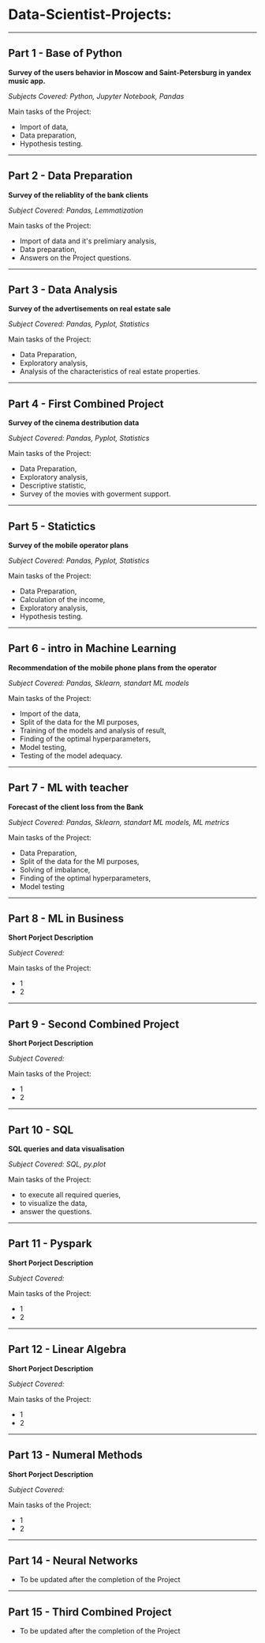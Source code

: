 # Data-Scientist-Projects:
<hr />

## Part 1  - Base of Python

**Survey of the users behavior in Moscow and Saint-Petersburg in yandex music app.**

*Subjects Covered: Python, Jupyter Notebook, Pandas*

Main tasks of the Project:
 - Import of data,
 - Data preparation,
 - Hypothesis testing.

<hr />

## Part 2  - Data Preparation

**Survey of the reliablity of the bank clients** 

*Subject Covered: Pandas, Lemmatization*

Main tasks of the Project:
- Import of data and it's prelimiary analysis,
- Data preparation,
- Answers on the Project questions.

<hr />

## Part 3  - Data Analysis

**Survey of the advertisements on real estate sale** 

*Subject Covered: Pandas, Pyplot, Statistics*

Main tasks of the Project:
- Data Preparation, 
- Exploratory analysis,
- Analysis of the characteristics of real estate properties.

<hr />


## Part 4  - First Combined Project

**Survey of the cinema destribution data** 

*Subject Covered: Pandas, Pyplot, Statistics*

Main tasks of the Project:
- Data Preparation, 
- Exploratory analysis,
- Descriptive statistic,
- Survey of the movies with goverment support.

<hr />

## Part 5  - Statictics

**Survey of the mobile operator plans** 

*Subject Covered: Pandas, Pyplot, Statistics*

Main tasks of the Project:
- Data Preparation,
- Calculation of the income,
- Exploratory analysis,
- Hypothesis testing.

<hr />

## Part 6  - intro in Machine Learning

**Recommendation of the mobile phone plans from the operator** 

*Subject Covered: Pandas, Sklearn, standart ML models*

Main tasks of the Project:
- Import of the data,
- Split of the data for the Ml purposes,
- Training of the models and analysis of result,
- Finding of the optimal hyperparameters,
- Model testing,
- Testing of the model adequacy.

<hr />

## Part 7  - ML with teacher

**Forecast of the client loss from the Bank** 

*Subject Covered: Pandas, Sklearn, standart ML models, ML metrics*

Main tasks of the Project:
- Data Preparation,
- Split of the data for the Ml purposes,
- Solving of imbalance,
- Finding of the optimal hyperparameters,
- Model testing

<hr />

## Part 8  - ML in Business

**Short Porject Description** 

*Subject Covered:*

Main tasks of the Project:
- 1
- 2

<hr />

## Part 9  - Second Combined Project

**Short Porject Description** 

*Subject Covered:*

Main tasks of the Project:
- 1
- 2

<hr />

## Part 10 - SQL

**SQL queries and data visualisation** 

*Subject Covered: SQL, py.plot*

Main tasks of the Project:
- to execute all required queries,
- to visualize the data,
- answer the questions.

<hr />

## Part 11 - Pyspark

**Short Porject Description** 

*Subject Covered:*

Main tasks of the Project:
- 1
- 2

<hr />

## Part 12 - Linear Algebra

**Short Porject Description** 

*Subject Covered:*

Main tasks of the Project:
- 1
- 2

<hr />

## Part 13 - Numeral Methods


**Short Porject Description** 

*Subject Covered:*

Main tasks of the Project:
- 1
- 2

<hr />

## Part 14 - Neural Networks
 - To be updated after the completion of the Project

<hr />

## Part 15 - Third Combined Project
 - To be updated after the completion of the Project


